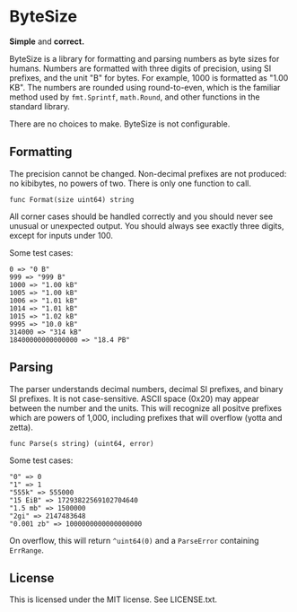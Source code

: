# ByteSize

**Simple** and **correct.**

ByteSize is a library for formatting and parsing numbers as byte sizes for humans. Numbers are formatted with three digits of precision, using SI prefixes, and the unit "B" for bytes. For example, 1000 is formatted as "1.00 KB". The numbers are rounded using round-to-even, which is the familiar method used by `fmt.Sprintf`, `math.Round`, and other functions in the standard library.

There are no choices to make. ByteSize is not configurable.

## Formatting

The precision cannot be changed. Non-decimal prefixes are not produced: no kibibytes, no powers of two. There is only one function to call.

    func Format(size uint64) string

All corner cases should be handled correctly and you should never see unusual or unexpected output. You should always see exactly three digits, except for inputs under 100.

Some test cases:

    0 => "0 B"
    999 => "999 B"
    1000 => "1.00 kB"
    1005 => "1.00 kB"
    1006 => "1.01 kB"
    1014 => "1.01 kB"
    1015 => "1.02 kB"
    9995 => "10.0 kB"
    314000 => "314 kB"
    18400000000000000 => "18.4 PB"

## Parsing

The parser understands decimal numbers, decimal SI prefixes, and binary SI prefixes. It is not case-sensitive. ASCII space (0x20) may appear between the number and the units. This will recognize all positve prefixes which are powers of 1,000, including prefixes that will overflow (yotta and zetta).

    func Parse(s string) (uint64, error)

Some test cases:

    "0" => 0
    "1" => 1
    "555k" => 555000
    "15 EiB" => 17293822569102704640
    "1.5 mb" => 1500000
    "2gi" => 2147483648
    "0.001 zb" => 1000000000000000000

On overflow, this will return `^uint64(0)` and a `ParseError` containing `ErrRange`.

## License

This is licensed under the MIT license. See LICENSE.txt.
